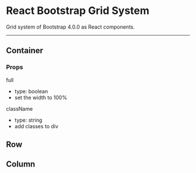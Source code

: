 # React Bootstrap Grid System
Grid system of Bootstrap 4.0.0 as React components.

---

## Container

### Props

full
- type: boolean
- set the width to 100%

className
- type: string
- add classes to div

## Row

## Column

